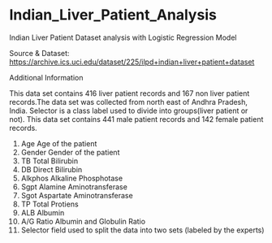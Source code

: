 # Indian_Liver_Patient_Analysis
Indian Liver Patient Dataset analysis with Logistic Regression Model

Source & Dataset: 
https://archive.ics.uci.edu/dataset/225/ilpd+indian+liver+patient+dataset


Additional Information

This data set contains 416 liver patient records and 167 non liver patient records.The data set was collected from north east of Andhra Pradesh, India. Selector is a class label used to divide into groups(liver patient or not). This data set contains 441 male patient records and 142 female patient records.  


1.   Age		Age of the patient
2.   Gender		Gender of the patient
3.   TB			Total Bilirubin
4.   DB		 	Direct Bilirubin
5.   Alkphos 		Alkaline Phosphotase
6.   Sgpt 		Alamine Aminotransferase
7.   Sgot 		Aspartate Aminotransferase
8.   TP			Total Protiens
9.   ALB		Albumin
10. A/G Ratio		Albumin and Globulin Ratio
11. Selector field used to split the data into two sets (labeled by the experts)
